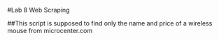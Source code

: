 #Lab 8 Web Scraping

##This script is supposed to find only the name and price of a wireless mouse from microcenter.com
